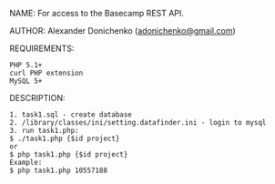 NAME:
    For access to the Basecamp REST API.

AUTHOR:
	Alexander Donichenko (adonichenko@gmail.com)

REQUIREMENTS:
    
    PHP 5.1+
    curl PHP extension
    MySQL 5+
  
DESCRIPTION:

 	1. task1.sql - create database
 	2. /library/classes/ini/setting.datafinder.ini - login to mysql
 	3. run task1.php:
 	$ ./task1.php {$id project}
 	or 
	$ php task1.php {$id project}
	Example:
	$ php task1.php 10557188

